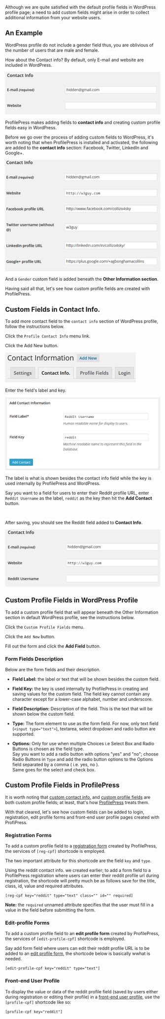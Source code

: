Although we are quite satisfied with the default profile fields in WordPress profile page; a need to add custom fields might arise in order to collect additional information from your website users.


## An Example

WordPress profile do not include a gender field thus, you are oblivious of the number of users that are male and female.


How about the Contact info? By default, only E-mail and website are included in WordPress.


![WordPress profile contact info](img/wp-profile-contact.png)


ProfilePress makes adding fields to **contact info** and creating custom profile fields easy in WordPress.


Before we go over the process of adding custom fields to WordPress, it's worth noting that when ProfilePress is installed and activated, the following are added to the **contact info** section: Facebook, Twitter, LinkedIn and Google+.


![WordPress profile contact info](img/pp-contact-info.png)


And a `Gender` custom field is added beneath the **Other Information section**.


Having said all that, let's see how custom profile fields are created with ProfilePress.


## Custom Fields in Contact Info.

To add more contact field to the `contact info` section of WordPress profile, follow the instructions below.


Click the `Profile Contact Info` menu link.


Click the Add New button.


![Add a new contact info field to WordPress user profile](img/add-new-contact-info.png)


Enter the field's label and key.


![Adding Reddit as contact info to WordPress user profile](img/add-reddit-contact-field.png)


<div class="hljs">
<p>The label is what is shown besides the contact info field while the key is used internally by ProfilePress and WordPress.</p>

<p>Say you want to a field for users to enter their Reddit profile URL, enter <code>Reddit Username</code> as the label, <code>reddit</code> as the key then hit the <strong>Add Contact</strong> button.</p>
</div><br/>


After saving, you should see the Reddit field added to **Contact Info**.


![Adding Reddit as contact info to WordPress user profile](img/reddit-contact-info.png)



## Custom Profile Fields in WordPress Profile


To add a custom profile field that will appear beneath the Other Information section in default WordPress profile, see the instructions below.


Click the `Custom Profile Fields` menu.


Click the `Add New` button.


Fill out the form and click the **Add Field** button.

### Form Fields Description

Below are the form fields and their description.


* **Field Label:** the label or text that will be shown besides the custom field.


* **Field Key:** the key is used internally by ProfilePress in creating and saving values for the custom field. The field key cannot contain any character except for a lower-case alphabet, number and underscore.


* **Field Description:** Description of the field. This is the text that will be shown below the custom field.


* **Type:** The form element to use as the form field. For now, only text field (`<input type="text">`), textarea, select dropdown and radio button are supported.


* **Options:** Only for use when multiple Choices i.e Select Box and Radio Buttons is chosen as the field type.  
Say you want to add a radio button with options "yes" and "no"; choose Radio Buttons in `Type` and add the radio button options to the Options field separated
by a comma ( i.e. yes, no ).  
Same goes for the select and check box.



## Custom Profile Fields in ProfilePress

It is worth noting that [custom contact info.](#custom-fields-in-contact-info) and [custom profile fields](#custom-profile-fields-in-wordpress-profile) are both custom profile fields; at least, that's how [ProfilePress](http://profilepress.net/pricing/) treats them.


With that cleared, let's see how custom fields can be added to login, registration, edit profile forms and front-end user profile pages created with ProfiPress.


### Registration Forms

To add a custom profile field to a [registration form](../build/registration-form.md) created by ProfilePress, the services of `[reg-cpf]` shortcode is employed.


The two important attribute for this shortcode are the field `key` and `type`.


Using the reddit contact info. we created earlier; to add a form field to a ProfilePress registration where users can enter their reddit profile url during registration, the shortcode will pretty much be as follows save for the title, class, id, value and required attributes.

```
[reg-cpf key="reddit" type="text" class="" id="" required]
```


**Note:** the `required` unnamed attribute specifies that the user must fill in a value in the field before submitting the form.


### Edit-profile Forms

To add a custom profile field to an **edit profile form** created by ProfilePress, the services of `[edit-profile-cpf]` shortcode is employed.


Say add form field where users can edit their reddit profile URL is to be added to an [edit profile form](../build/edit-profile.md), the shortcode below is basically wwhat is needed.


```
[edit-profile-cpf key="reddit" type="text"]
```


### Front-end User Profile

To display the value or data of the reddit profile field (saved by users either during registration or editing their profile) in a [front-end user profile](../build/user-profile.md), use the `[profile-cpf]` shortcode like so:


```
[profile-cpf key="reddit"]
```

